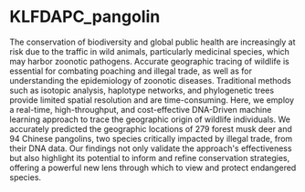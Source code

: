 # KLFDAPC_pangolin
The conservation of biodiversity and global public health are increasingly at risk due to the traffic in wild animals, particularly medicinal species, which may harbor zoonotic pathogens. Accurate geographic tracing of wildlife is essential for combating poaching and illegal trade, as well as for understanding the epidemiology of zoonotic diseases. Traditional methods such as isotopic analysis, haplotype networks, and phylogenetic trees provide limited spatial resolution and are time-consuming. Here, we employ a real-time, high-throughput, and cost-effective DNA-Driven machine learning approach to trace the geographic origin of wildlife individuals. We accurately predicted the geographic locations of 279 forest musk deer and 94 Chinese pangolins, two species critically impacted by illegal trade, from their DNA data. Our findings not only validate the approach's effectiveness but also highlight its potential to inform and refine conservation strategies, offering a powerful new lens through which to view and protect endangered species.
